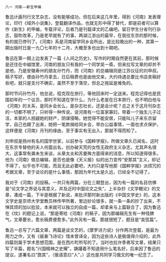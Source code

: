     八一 河南——新生甲编 

   鲁迅计画刊行文艺杂志，没有能够成功，但在后来这几年里，得到《河南》发表理论，印行《域外小说集》，登载翻译作品，也就无形中得了替代，即是前者可以算作《新生》的甲编，专载评论，后者乃是刊载译文的乙编吧。留日学生分省刊行杂志，鼓吹改革，乃是老早就有了的事，两湖江浙出的最早，在我往东京的那时候，有的就已停刊了。《河南》系是河南留学同乡会所出，是比较晚出的一种，其第一期出版时日是一九〇七年的十二月，大概至多也出到十期吧。

   鲁迅在第一期上边发表了一篇《人间之历史》，写作的时期自然更在其前，那时候是还住在中越馆里，河南的朋友只有我的一个同学吴一斋，但来拉写文章的却并不是他，乃是安徽寿州的朋友孙竹丹，而《河南》的总编辑则是江苏仪征的刘申叔。稿子写好，便由孙竹丹拿去，日后稿费也是由他交来，大约待遇总要比书店卖稿好些吧，就只是支付不确实，虽然不至于落空，但总之拖延是难免的。

   那时节问孙竹丹，他总说，程克现在旅行，等他回来时一定送来。程克记得也是民国初年的一个议员，那时不知道在学什么，为什么老是在日本旅行，也不明白他与《河南》的关系，是同乡会长么，是杂志社长，还是会计呢？总之关于这月刊杂志的一切都不明了，只听得一种传说，说河南有一位富家寡妇，带着一个独生儿子过活，本家的人觊觎她的财产，阴谋侵略，她觉得不能安居，只能叫儿子来东京留学，自己也跟了出来，她把一笔款捐给同乡会，举办公益事情，一面也求点保护，这样便是《河南》月刊的缘由，至于事实有无出入，那就不得而知了。

   刘申叔是扬州有名的国学世家，以前参与《国粹学报》，所做文章久已闻名，这时在东京专替他的夫人何震出名，创办破天荒的女性无政府主义杂志，尤其声名很大，这事常有龚未生来谈，从章太炎和苏曼殊方面得来的消息，所以知道得很多。他为《河南》做总编辑，是否也是像《天义报》似的出力宣传“安那其”主义，却记不得了，似乎也不可能，而且无此必要吧，大约只是写他那《国粹学报》派烦冗的考据文章，至于谈论的是什么事情，那因为年代太是久远，已经全不记得了。

   我对于《河南》的投稿，一共只有两篇，分在三期登出，因为有一篇的名目仿佛是“论文学之界说与其意义，并及近时中国论文之失”，上半杂抄《文学概论》的文章，凑成一篇，下半是根据了新说，来批评那时新出版的《中国文学史》的，这本文学史是京师大学堂教员林传甲所著，里边妙论很多，就一条一条的抄了出来，不惮其烦的加以批驳，本来就可以独立的自成一篇，却拿来与上篇联合了，因为鲁迅在《坟》的题记上说，“那是寄给《河南》的稿子，因为那编辑先生有一种怪脾气，文章要长，愈长稿费便愈多。”此外另有一篇，那就很短了，题目是“哀弦篇”。

   鲁迅一总写了六篇文章，两篇是谈文艺的，《摩罗诗力说》分作两次登载，是最为用力之作，又有《裴彖飞诗论》惜未曾译全，因为这些诗人是极值得介绍的，此外四篇则属于学术思想范围，是在西片町所写的了。当时也拉许季弗写文章，结果只写了半篇，题名“兴国精神之史耀”，踌躇着不知道用什么笔名好，后来因了鲁迅的提议，遂署名曰“旒其”，（俄语意曰“人”，）这也是共同学习俄文的唯一纪念了。

